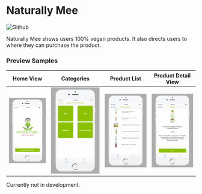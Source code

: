 # Naturally Mee

![Github](https://img.shields.io/github/languages/top/campbellmarianna/NaturallyMee-PersonalProject.svg)

Naturally Mee shows users 100% vegan products. It also directs users 
to where they can purchase the product.

### Preview Samples
| Home View | Categories | Product List | Product Detail View |
| --- | --- | --- | --- |
| ![Product Screenshot 1](appScreenshot1.png) | ![Product Screenshot 2](appScreenshot2.png) | ![Product Screenshot 3](appScreenshot3.png) | ![Product Screenshot 4](appScreenshot4.png) |

Currently not in development.
